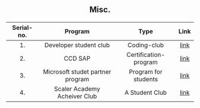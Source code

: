 ## <p align="center">Misc.</p>
|Serial-no.| Program | Type |Link |
|:----:|:----:| :----: |:----: |
|1. |Developer student club|Coding-club |[link](https://developers.google.com/community/dsc)|
|2.| CCD SAP|Certification-program|[link](https://www.codechef.com/certification/data-structures-and-algorithms/about)|
|3.|Microsoft studet partner program|Program for students|[link](https://studentpartners.microsoft.com/en-us)|
|4.|Scaler Academy Acheiver Club|A Student Club|[link](https://www.scaler.com/achiever-club)|
